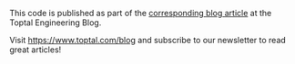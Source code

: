 This code is published as part of the [corresponding blog article](https://www.toptal.com/unity-unity3d/unity-ai-development-finite-state-machine-tutorial) at the Toptal Engineering Blog.

Visit https://www.toptal.com/blog and subscribe to our newsletter to read great articles!
